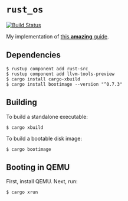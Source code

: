 # `rust_os`

[![Build Status](https://travis-ci.com/jo12bar/rust_os.svg?branch=master)](https://travis-ci.com/jo12bar/rust_os)

My implementation of [this **amazing** guide](https://os.phil-opp.com/).

## Dependencies

```shell
$ rustup component add rust-src
$ rustup component add llvm-tools-preview
$ cargo install cargo-xbuild
$ cargo install bootimage --version "^0.7.3"
```

##  Building
To build a standalone executable:

```shell
$ cargo xbuild
```

To build a bootable disk image:

```shell
$ cargo bootimage
```

## Booting in QEMU
First, install QEMU. Next, run:

```shell
$ cargo xrun
```
